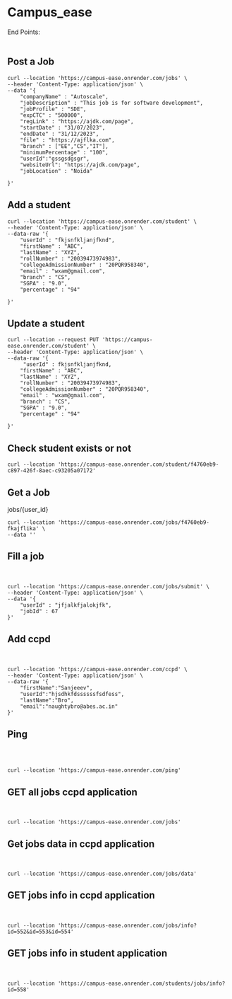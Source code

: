 # Campus_ease
End Points:
</br>
</br>
## Post a Job
```
curl --location 'https://campus-ease.onrender.com/jobs' \
--header 'Content-Type: application/json' \
--data '{
    "companyName" : "Autoscale",
    "jobDescription" : "This job is for software development",
    "jobProfile" : "SDE",
    "expCTC" : "500000",
    "regLink" : "https://ajdk.com/page",
    "startDate" : "31/07/2023",
    "endDate" : "31/12/2023",
    "file" : "https://ajflka.com",
    "branch" : ["EE","CS","IT"],
    "minimumPercentage" : "100",
    "userId":"gssgsdgsgr",
    "websiteUrl": "https://ajdk.com/page",
    "jobLocation" : "Noida"

}'
```
## Add a student
```
curl --location 'https://campus-ease.onrender.com/student' \
--header 'Content-Type: application/json' \
--data-raw '{
    "userId" : "fkjsnfkljanjfknd",
    "firstName" : "ABC",
    "lastName" : "XYZ",
    "rollNumber" : "20039473974983",
    "collegeAdmissionNumber" : "20PQR958340",
    "email" : "wxam@gmail.com",
    "branch" : "CS",
    "SGPA" : "9.0",
    "percentage" : "94"
    
}'

```
## Update a student
```
curl --location --request PUT 'https://campus-ease.onrender.com/student' \
--header 'Content-Type: application/json' \
--data-raw '{
     "userId" : fkjsnfkljanjfknd,
    "firstName" : "ABC",
    "lastName" : "XYZ",
    "rollNumber" : "20039473974983",
    "collegeAdmissionNumber" : "20PQR958340",
    "email" : "wxam@gmail.com",
    "branch" : "CS",
    "SGPA" : "9.0",
    "percentage" : "94"
    
}'
```

## Check student exists or not
```
curl --location 'https://campus-ease.onrender.com/student/f4760eb9-c897-426f-8aec-c93205a07172'
```

## Get a Job
jobs/{user_id}
</br>
```
curl --location 'https://campus-ease.onrender.com/jobs/f4760eb9-fkajflika' \
--data ''
```

## Fill a job
</br>

```
curl --location 'https://campus-ease.onrender.com/jobs/submit' \
--header 'Content-Type: application/json' \
--data '{
    "userId" : "jfjalkfjalokjfk",
    "jobId" : 67
}'

```

## Add ccpd

</br>

```
curl --location 'https://campus-ease.onrender.com/ccpd' \
--header 'Content-Type: application/json' \
--data-raw '{
    "firstName":"Sanjeeev",
    "userId":"hjsdhkfdssssssfsdfess",
    "lastName":"Bro",
    "email":"naughtybro@abes.ac.in"
}'

```

## Ping

</br>

```

curl --location 'https://campus-ease.onrender.com/ping'

```


## GET all jobs ccpd application

</br>


```
curl --location 'https://campus-ease.onrender.com/jobs'

```



## Get jobs data in ccpd application

</br>

```
curl --location 'https://campus-ease.onrender.com/jobs/data'

```

## GET jobs info in ccpd application

</br>

```
curl --location 'https://campus-ease.onrender.com/jobs/info?id=552&id=553&id=554'

```

## GET jobs info in student application

</br>

```
curl --location 'https://campus-ease.onrender.com/students/jobs/info?id=558'

```



